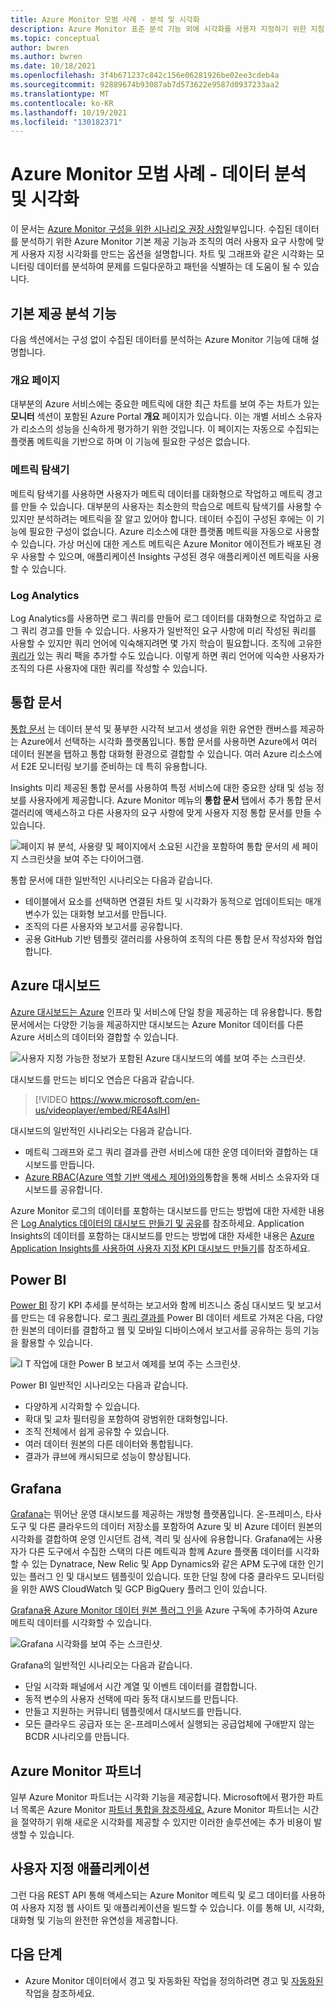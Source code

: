 ```yaml
---
title: Azure Monitor 모범 사례 - 분석 및 시각화
description: Azure Monitor 표준 분석 기능 외에 시각화를 사용자 지정하기 위한 지침 및 권장 사항입니다.
ms.topic: conceptual
author: bwren
ms.author: bwren
ms.date: 10/18/2021
ms.openlocfilehash: 3f4b671237c842c156e06281926be02ee3cdeb4a
ms.sourcegitcommit: 92889674b93087ab7d573622e9587d0937233aa2
ms.translationtype: MT
ms.contentlocale: ko-KR
ms.lasthandoff: 10/19/2021
ms.locfileid: "130182371"
---
```

# <a name="azure-monitor-best-practices---analyze-and-visualize-data"></a>Azure Monitor 모범 사례 - 데이터 분석 및 시각화
이 문서는 [Azure Monitor 구성을 위한 시나리오 권장 사항](best-practices.md)일부입니다. 수집된 데이터를 분석하기 위한 Azure Monitor 기본 제공 기능과 조직의 여러 사용자 요구 사항에 맞게 사용자 지정 시각화를 만드는 옵션을 설명합니다. 차트 및 그래프와 같은 시각화는 모니터링 데이터를 분석하여 문제를 드릴다운하고 패턴을 식별하는 데 도움이 될 수 있습니다.


## <a name="builtin-analysis-features"></a>기본 제공 분석 기능
다음 섹션에서는 구성 없이 수집된 데이터를 분석하는 Azure Monitor 기능에 대해 설명합니다.
### <a name="overview-page"></a>개요 페이지
대부분의 Azure 서비스에는 중요한 메트릭에 대한 최근 차트를 보여 주는 차트가 있는 **모니터** 섹션이 포함된 Azure Portal **개요** 페이지가 있습니다. 이는 개별 서비스 소유자가 리소스의 성능을 신속하게 평가하기 위한 것입니다. 이 페이지는 자동으로 수집되는 플랫폼 메트릭을 기반으로 하며 이 기능에 필요한 구성은 없습니다.

### <a name="metrics-explorer"></a>메트릭 탐색기
메트릭 탐색기를 사용하면 사용자가 메트릭 데이터를 대화형으로 작업하고 메트릭 경고를 만들 수 있습니다. 대부분의 사용자는 최소한의 학습으로 메트릭 탐색기를 사용할 수 있지만 분석하려는 메트릭을 잘 알고 있어야 합니다. 데이터 수집이 구성된 후에는 이 기능에 필요한 구성이 없습니다. Azure 리소스에 대한 플랫폼 메트릭을 자동으로 사용할 수 있습니다. 가상 머신에 대한 게스트 메트릭은 Azure Monitor 에이전트가 배포된 경우 사용할 수 있으며, 애플리케이션 Insights 구성된 경우 애플리케이션 메트릭을 사용할 수 있습니다.


### <a name="log-analytics"></a>Log Analytics
Log Analytics를 사용하면 로그 쿼리를 만들어 로그 데이터를 대화형으로 작업하고 로그 쿼리 경고를 만들 수 있습니다. 사용자가 일반적인 요구 사항에 미리 작성된 쿼리를 사용할 수 있지만 쿼리 언어에 익숙해지려면 몇 가지 학습이 필요합니다. 조직에 고유한 [쿼리가](logs/query-packs.md) 있는 쿼리 팩을 추가할 수도 있습니다. 이렇게 하면 쿼리 언어에 익숙한 사용자가 조직의 다른 사용자에 대한 쿼리를 작성할 수 있습니다.


## <a name="workbooks"></a>통합 문서
[통합 문서](./visualize/workbooks-overview.md) 는 데이터 분석 및 풍부한 시각적 보고서 생성을 위한 유연한 캔버스를 제공하는 Azure에서 선택하는 시각화 플랫폼입니다. 통합 문서를 사용하면 Azure에서 여러 데이터 원본을 탭하고 통합 대화형 환경으로 결합할 수 있습니다. 여러 Azure 리소스에서 E2E 모니터링 보기를 준비하는 데 특히 유용합니다.

Insights 미리 제공된 통합 문서를 사용하여 특정 서비스에 대한 중요한 상태 및 성능 정보를 사용자에게 제공합니다. Azure Monitor 메뉴의 **통합 문서** 탭에서 추가 통합 문서 갤러리에 액세스하고 다른 사용자의 요구 사항에 맞게 사용자 지정 통합 문서를 만들 수 있습니다.

![페이지 뷰 분석, 사용량 및 페이지에서 소요된 시간을 포함하여 통합 문서의 세 페이지 스크린샷을 보여 주는 다이어그램.](media/visualizations/workbook.png)

통합 문서에 대한 일반적인 시나리오는 다음과 같습니다.

- 테이블에서 요소를 선택하면 연결된 차트 및 시각화가 동적으로 업데이트되는 매개 변수가 있는 대화형 보고서를 만듭니다.
- 조직의 다른 사용자와 보고서를 공유합니다.
- 공용 GitHub 기반 템플릿 갤러리를 사용하여 조직의 다른 통합 문서 작성자와 협업합니다.



## <a name="azure-dashboards"></a>Azure 대시보드
[Azure 대시보드는 Azure](../azure-portal/azure-portal-dashboards.md) 인프라 및 서비스에 단일 창을 제공하는 데 유용합니다. 통합 문서에서는 다양한 기능을 제공하지만 대시보드는 Azure Monitor 데이터를 다른 Azure 서비스의 데이터와 결합할 수 있습니다.

![사용자 지정 가능한 정보가 포함된 Azure 대시보드의 예를 보여 주는 스크린샷.](media/visualizations/dashboard.png)

대시보드를 만드는 비디오 연습은 다음과 같습니다.

> [!VIDEO https://www.microsoft.com/en-us/videoplayer/embed/RE4AslH]

대시보드의 일반적인 시나리오는 다음과 같습니다.

- 메트릭 그래프와 로그 쿼리 결과를 관련 서비스에 대한 운영 데이터와 결합하는 대시보드를 만듭니다.
- [Azure RBAC(Azure 역할 기반 액세스 제어)와의](../role-based-access-control/overview.md)통합을 통해 서비스 소유자와 대시보드를 공유합니다.
  

Azure Monitor 로그의 데이터를 포함하는 대시보드를 만드는 방법에 대한 자세한 내용은 [Log Analytics 데이터의 대시보드 만들기 및 공유](visualize/tutorial-logs-dashboards.md)를 참조하세요. Application Insights의 데이터를 포함하는 대시보드를 만드는 방법에 대한 자세한 내용은 [Azure Application Insights를 사용하여 사용자 지정 KPI 대시보드 만들기](app/tutorial-app-dashboards.md)를 참조하세요. 



## <a name="power-bi"></a>Power BI
[Power BI](https://powerbi.microsoft.com/documentation/powerbi-service-get-started/) 장기 KPI 추세를 분석하는 보고서와 함께 비즈니스 중심 대시보드 및 보고서를 만드는 데 유용합니다. 로그 [쿼리 결과를](visualize/powerbi.md) Power BI 데이터 세트로 가져온 다음, 다양한 원본의 데이터를 결합하고 웹 및 모바일 디바이스에서 보고서를 공유하는 등의 기능을 활용할 수 있습니다.

![I T 작업에 대한 Power B 보고서 예제를 보여 주는 스크린샷.](media/visualizations/power-bi.png)

Power BI 일반적인 시나리오는 다음과 같습니다.

- 다양하게 시각화할 수 있습니다.
- 확대 및 교차 필터링을 포함하여 광범위한 대화형입니다.
- 조직 전체에서 쉽게 공유할 수 있습니다.
- 여러 데이터 원본의 다른 데이터와 통합됩니다.
- 결과가 큐브에 캐시되므로 성능이 향상됩니다.



## <a name="grafana"></a>Grafana
[Grafana](https://grafana.com/)는 뛰어난 운영 대시보드를 제공하는 개방형 플랫폼입니다. 온-프레미스, 타사 도구 및 다른 클라우드의 데이터 저장소를 포함하여 Azure 및 비 Azure 데이터 원본의 시각화를 결합하여 운영 인시던트 검색, 격리 및 심사에 유용합니다. Grafana에는 사용자가 다른 도구에서 수집한 스택의 다른 메트릭과 함께 Azure 플랫폼 데이터를 시각화할 수 있는 Dynatrace, New Relic 및 App Dynamics와 같은 APM 도구에 대한 인기 있는 플러그 인 및 대시보드 템플릿이 있습니다. 또한 단일 창에 다중 클라우드 모니터링을 위한 AWS CloudWatch 및 GCP BigQuery 플러그 인이 있습니다.




[Grafana용 Azure Monitor 데이터 원본 플러그 인을](visualize/grafana-plugin.md) Azure 구독에 추가하여 Azure 메트릭 데이터를 시각화할 수 있습니다.

![Grafana 시각화를 보여 주는 스크린샷.](media/visualizations/grafana.png)


Grafana의 일반적인 시나리오는 다음과 같습니다.

- 단일 시각화 패널에서 시간 계열 및 이벤트 데이터를 결합합니다.
- 동적 변수의 사용자 선택에 따라 동적 대시보드를 만듭니다.
- 만들고 지원하는 커뮤니티 템플릿에서 대시보드를 만듭니다.
- 모든 클라우드 공급자 또는 온-프레미스에서 실행되는 공급업체에 구애받지 않는 BCDR 시나리오를 만듭니다.

## <a name="azure-monitor-partners"></a>Azure Monitor 파트너
일부 Azure Monitor 파트너는 시각화 기능을 제공합니다. Microsoft에서 평가한 파트너 목록은 Azure Monitor [파트너 통합을 참조하세요.](./partners.md) Azure Monitor 파트너는 시간을 절약하기 위해 새로운 시각화를 제공할 수 있지만 이러한 솔루션에는 추가 비용이 발생할 수 있습니다.


## <a name="custom-application"></a>사용자 지정 애플리케이션
그런 다음 REST API 통해 액세스되는 Azure Monitor 메트릭 및 로그 데이터를 사용하여 사용자 지정 웹 사이트 및 애플리케이션을 빌드할 수 있습니다. 이를 통해 UI, 시각화, 대화형 및 기능의 완전한 유연성을 제공합니다.


## <a name="next-steps"></a>다음 단계
- Azure Monitor 데이터에서 경고 및 자동화된 작업을 정의하려면 경고 및 [자동화된](best-practices-alerts.md) 작업을 참조하세요. 